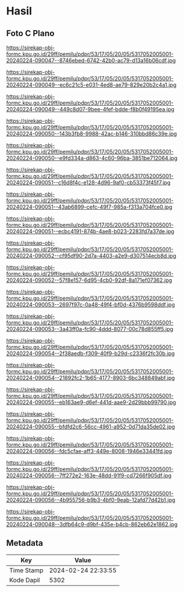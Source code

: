 # Hasil

## Foto C Plano

https://sirekap-obj-formc.kpu.go.id/29ff/pemilu/pdpr/53/17/05/20/05/5317052005001-20240224-090047--8746ebed-6742-42b0-ac79-d13a16b06cdf.jpg

https://sirekap-obj-formc.kpu.go.id/29ff/pemilu/pdpr/53/17/05/20/05/5317052005001-20240224-090049--ec6c21c5-e031-4ed8-ae79-829e20b2c4a1.jpg

https://sirekap-obj-formc.kpu.go.id/29ff/pemilu/pdpr/53/17/05/20/05/5317052005001-20240224-090049--449c8d07-9bee-4fef-bdde-f8b0f49195ea.jpg

https://sirekap-obj-formc.kpu.go.id/29ff/pemilu/pdpr/53/17/05/20/05/5317052005001-20240224-090050--143b3fb8-9988-42ac-b146-310bbd86c39e.jpg

https://sirekap-obj-formc.kpu.go.id/29ff/pemilu/pdpr/53/17/05/20/05/5317052005001-20240224-090050--e9fd334a-d863-4c60-96ba-3851be712064.jpg

https://sirekap-obj-formc.kpu.go.id/29ff/pemilu/pdpr/53/17/05/20/05/5317052005001-20240224-090051--c16d8f4c-e128-4d96-9af0-cb53373f45f7.jpg

https://sirekap-obj-formc.kpu.go.id/29ff/pemilu/pdpr/53/17/05/20/05/5317052005001-20240224-090051--43ab6899-cefc-49f7-985a-f313a704fce0.jpg

https://sirekap-obj-formc.kpu.go.id/29ff/pemilu/pdpr/53/17/05/20/05/5317052005001-20240224-090051--ecbc4191-874b-4ae8-b023-2283fd7a37de.jpg

https://sirekap-obj-formc.kpu.go.id/29ff/pemilu/pdpr/53/17/05/20/05/5317052005001-20240224-090052--cf95df90-2d7a-4403-a2e9-d307514ecb8d.jpg

https://sirekap-obj-formc.kpu.go.id/29ff/pemilu/pdpr/53/17/05/20/05/5317052005001-20240224-090052--57f8e157-6d95-4cb0-92df-8a171ef07362.jpg

https://sirekap-obj-formc.kpu.go.id/29ff/pemilu/pdpr/53/17/05/20/05/5317052005001-20240224-090053--2697f97c-0a48-49f4-bf0d-4376b9598ddf.jpg

https://sirekap-obj-formc.kpu.go.id/29ff/pemilu/pdpr/53/17/05/20/05/5317052005001-20240224-090053--3a43ff0a-fc90-4ddd-8077-00c78d855ff5.jpg

https://sirekap-obj-formc.kpu.go.id/29ff/pemilu/pdpr/53/17/05/20/05/5317052005001-20240224-090054--2f38aedb-f309-40f9-b29d-c2336f2fc30b.jpg

https://sirekap-obj-formc.kpu.go.id/29ff/pemilu/pdpr/53/17/05/20/05/5317052005001-20240224-090054--21892fc2-1b65-4177-8903-6bc348849abf.jpg

https://sirekap-obj-formc.kpu.go.id/29ff/pemilu/pdpr/53/17/05/20/05/5317052005001-20240224-090055--eb163ae9-d6ef-441d-aae9-2d29bbb99790.jpg

https://sirekap-obj-formc.kpu.go.id/29ff/pemilu/pdpr/53/17/05/20/05/5317052005001-20240224-090055--bfdfd2c6-56cc-4961-a952-0d71da35de02.jpg

https://sirekap-obj-formc.kpu.go.id/29ff/pemilu/pdpr/53/17/05/20/05/5317052005001-20240224-090056--fdc5cfae-aff3-449e-8008-1946e33441fd.jpg

https://sirekap-obj-formc.kpu.go.id/29ff/pemilu/pdpr/53/17/05/20/05/5317052005001-20240224-090056--7ff272e2-163e-48dd-91f9-cd7266f905df.jpg

https://sirekap-obj-formc.kpu.go.id/29ff/pemilu/pdpr/53/17/05/20/05/5317052005001-20240224-090056--4b955756-b9b3-4bf0-9eab-12afd77d42b1.jpg

https://sirekap-obj-formc.kpu.go.id/29ff/pemilu/pdpr/53/17/05/20/05/5317052005001-20240224-090048--3dfb64c9-d9bf-435e-b4cb-862eb62e1862.jpg


## Metadata

| Key        | Value               |
| ---------- | ------------------- |
| Time Stamp | 2024-02-24 22:33:55 |
| Kode Dapil | 5302                |



